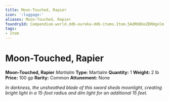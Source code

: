 ```yaml
---
title: Moon-Touched, Rapier
icon: ':luggage:'
aliases: Moon-Touched, Rapier
foundryId: Compendium.world.ddb-eureka-ddb-items.Item.5AdRKBUoZDRHgolm
tags:
- Item
---
```


# Moon-Touched, Rapier

**Moon-Touched, Rapier**
_Martialm_
**Type:** Martialm
**Quantity:** 1
**Weight:** 2 lb
**Price:** 100 gp
**Rarity:** Common
**Attunement:** None

*In darkness, the unsheathed blade of this sword sheds moonlight, creating bright light in a 15-foot radius and dim light for an additiona<span class="No-Break">l 15 feet.</span>*
